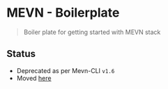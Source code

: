 # MEVN - Boilerplate

> Boiler plate for getting started with MEVN stack

## Status

- Deprecated as per Mevn-CLI `v1.6`
- Moved [here](http://github.com/madlabsinc/mevn-starter-templates)
